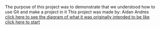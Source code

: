 The purpose of this project was to demonstrate that we understood how to use Git and make a project in it
This project was made by: Aidan Andres
[click here to see the diagram of what it was originally intended to be like](sc.png)
[click here to start](home.md)
